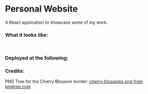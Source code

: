 # Personal Website

A React application to showcase some of my work.

### What it looks like:

![]()
![]()
![]()
![]()
![]()

### Deployed at the following:



### Credits:

PNG Tree for the Cherry Blossom border: <a href='https://pngtree.com/so/cherry-blossoms'>cherry-blossoms png from pngtree.com</a>